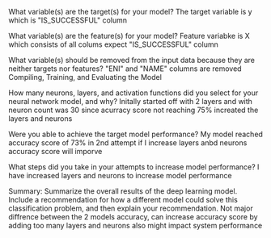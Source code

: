 What variable(s) are the target(s) for your model?
The target variable is y which is "IS_SUCCESSFUL" column

What variable(s) are the feature(s) for your model?
Feature variabke is X which consists of all colums expect "IS_SUCCESSFUL" column

What variable(s) should be removed from the input data because they are neither targets nor features?
"ENI" and "NAME" columns are removed
Compiling, Training, and Evaluating the Model

How many neurons, layers, and activation functions did you select for your neural network model, and why?
Initally started off with 2 layers and with neuron count was 30 since acurracy score not reaching 75% increated the layers and neurons

Were you able to achieve the target model performance?
My model reached accuracy score of 73% in 2nd attempt if I increase layers anbd neurons accuracy score will imporve

What steps did you take in your attempts to increase model performance?
I have increased layers and neurons to increase model performance

Summary: Summarize the overall results of the deep learning model. Include a recommendation for how a different model could solve this classification problem, and then explain your recommendation.
Not major diffrence between the 2 models accuracy, can increase accuracy score by adding too many layers and neurons also might impact system performance
